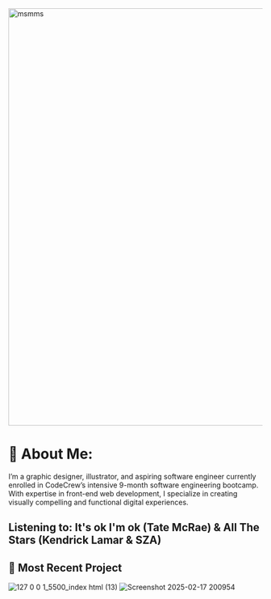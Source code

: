 <img width="826" alt="msmms" src="https://github.com/user-attachments/assets/1c5d5b5b-c252-45ab-a9cb-80b8ff26417c" />

# 🌱 About Me:
I’m a graphic designer, illustrator, and aspiring software engineer currently enrolled in CodeCrew’s intensive 9-month software engineering bootcamp. With expertise in front-end web development, I specialize in creating visually compelling and functional digital experiences.
 
 ## Listening to: It's ok I'm ok (Tate McRae) & All The Stars (Kendrick Lamar & SZA)

  ## 🌱 Most Recent Project 
![127 0 0 1_5500_index html (13)](https://github.com/user-attachments/assets/85479681-f664-457a-87d4-7884f5960c83)
![Screenshot 2025-02-17 200954](https://github.com/user-attachments/assets/84cb86a3-f424-46d5-a8e8-c05b0670bc9a)



